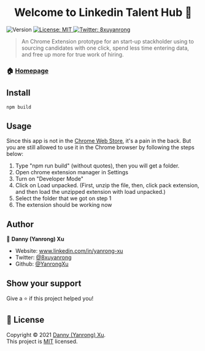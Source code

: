 <h1 align="center">Welcome to Linkedin Talent Hub 👋</h1>
<p>
  <img alt="Version" src="https://img.shields.io/badge/version-2.0-blue.svg?cacheSeconds=2592000" />
  <a href="https://opensource.org/licenses/MIT" target="_blank">
    <img alt="License: MIT" src="https://img.shields.io/badge/License-MIT-yellow.svg" />
  </a>
  <a href="https://twitter.com/8xuyanrong" target="_blank">
    <img alt="Twitter: 8xuyanrong" src="https://img.shields.io/twitter/follow/8xuyanrong.svg?style=social" />
  </a>
</p>

> An Chrome Extension prototype for an start-up stackholder using to sourcing candidates with one click, spend less time entering data, and free up more for true work of hiring.

### 🏠 [Homepage](https://linkedin-extension.netlify.app)

## Install

```sh
npm build
```

## Usage

Since this app is not in the [Chrome Web Store](https://chrome.google.com/webstore/category/extensions), it's a pain in the back.
But you are still allowed to use it in the Chrome browser by following the steps below:
1. Type "npm run build" (without quotes), then you will get a folder.
2. Open chrome extension manager in Settings
3. Turn on "Developer Mode"
4. Click on Load unpacked. (First, unzip the file, then, click pack extension, and then load the unzipped extension with load unpacked.)
5. Select the folder that we got on step 1
6. The extension should be working now

## Author

👤 **Danny (Yanrong) Xu**

* Website: www.linkedin.com/in/yanrong-xu
* Twitter: [@8xuyanrong](https://twitter.com/8xuyanrong)
* Github: [@YanrongXu](https://github.com/YanrongXu)

## Show your support

Give a ⭐️ if this project helped you!

## 📝 License

Copyright © 2021 [Danny (Yanrong) Xu](https://github.com/YanrongXu).<br />
This project is [MIT](https://opensource.org/licenses/MIT) licensed.

